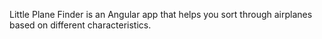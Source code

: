 Little Plane Finder is an Angular app that helps you sort through airplanes based on different characteristics.
